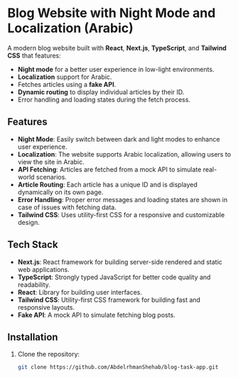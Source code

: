 # Blog Website with Night Mode and Localization (Arabic)

A modern blog website built with **React**, **Next.js**, **TypeScript**, and **Tailwind CSS** that features:
- **Night mode** for a better user experience in low-light environments.
- **Localization** support for Arabic.
- Fetches articles using a **fake API**.
- **Dynamic routing** to display individual articles by their ID.
- Error handling and loading states during the fetch process.

## Features

- **Night Mode**: Easily switch between dark and light modes to enhance user experience.
- **Localization**: The website supports Arabic localization, allowing users to view the site in Arabic.
- **API Fetching**: Articles are fetched from a mock API to simulate real-world scenarios.
- **Article Routing**: Each article has a unique ID and is displayed dynamically on its own page.
- **Error Handling**: Proper error messages and loading states are shown in case of issues with fetching data.
- **Tailwind CSS**: Uses utility-first CSS for a responsive and customizable design.

## Tech Stack

- **Next.js**: React framework for building server-side rendered and static web applications.
- **TypeScript**: Strongly typed JavaScript for better code quality and readability.
- **React**: Library for building user interfaces.
- **Tailwind CSS**: Utility-first CSS framework for building fast and responsive layouts.
- **Fake API**: A mock API to simulate fetching blog posts.

## Installation

1. Clone the repository:

   ```bash
   git clone https://github.com/AbdelrhmanShehab/blog-task-app.git
